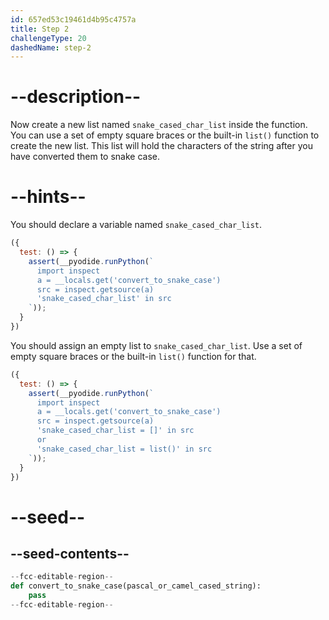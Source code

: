 ```yaml
---
id: 657ed53c19461d4b95c4757a
title: Step 2
challengeType: 20
dashedName: step-2
---
```


# --description--

Now create a new list named `snake_cased_char_list` inside the function. You can use a set of empty square braces or the built-in `list()` function to create the new list. This list will hold the characters of the string after you have converted them to snake case.

# --hints--

You should declare a variable named `snake_cased_char_list`.

```js
({
  test: () => {
    assert(__pyodide.runPython(`
      import inspect
      a = __locals.get('convert_to_snake_case')
      src = inspect.getsource(a)
      'snake_cased_char_list' in src
    `));
  }
})
```

You should assign an empty list to `snake_cased_char_list`. Use a set of empty square braces or the built-in `list()` function for that.

```js
({
  test: () => {
    assert(__pyodide.runPython(`
      import inspect
      a = __locals.get('convert_to_snake_case')
      src = inspect.getsource(a)
      'snake_cased_char_list = []' in src
      or
      'snake_cased_char_list = list()' in src
    `));
  }
})
```

# --seed--

## --seed-contents--

```py
--fcc-editable-region--
def convert_to_snake_case(pascal_or_camel_cased_string):
    pass    
--fcc-editable-region--
```
